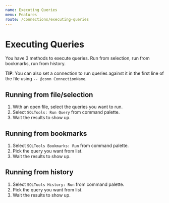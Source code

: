 ```yaml
---
name: Executing Queries
menu: Features
route: /connections/executing-queries
---
```


# Executing Queries

You have 3 methods to execute queries. Run from selection, run from bookmarks, run from history.

**TIP**: You can also set a connection to run queries against it in the first line of the file using `-- @conn ConnectionName`.

## Running from file/selection

1. With an open file, select the queries you want to run.
2. Select `SQLTools: Run Query` from command palette.
3. Wait the results to show up.

## Running from bookmarks

1. Select `SQLTools Bookmarks: Run` from command palette.
2. Pick the query you want from list.
3. Wait the results to show up.

## Running from history

1. Select `SQLTools History: Run` from command palette.
2. Pick the query you want from list.
3. Wait the results to show up.
